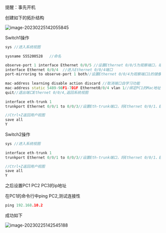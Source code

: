 提醒：事先开机

创建如下的拓扑结构

![image-20230225142055845](https://github.com/PigchickPig/Study/blob/main/%E7%BD%91%E7%BB%9C%E5%B7%A5%E7%A8%8B%E7%AE%A1%E7%90%86%E5%AE%9E%E8%B7%B5/%E4%BD%9C%E4%B8%9A1/image\image-20230225142055845.png)



Switch1操作

```c++
sys	//进入系统视图
    
sysname S55200528	//命名

observe-port 1 interface Ethernet 0/0/5	//设置Ethernet 0/0/5为观察端口，端口id=1
interface Ethernet 0/0/4  //进入Ethernet 0/0/4端口
port-mirroring to observe-port 1 both//设置Ethernet 0/0/4为观察端口1的镜像端口
    
mac-address learning disable action discard //取消端口自学习功能
mac-address static 5489-98F1-7D1F Ethernet0/0/4 vlan 1//绑定PC1的Mac地址
quit//退出端口Ethernet 0/0/4,返回系统视图
    
interface eth-trunk 1
trunkport Ethernet 0/0/1 to 0/0/3//设置Eth-trunk端口，将Ethernet 0/0/1、Ethernet 0/0/2、Ethernet 0/0/3加入到该Eth-trunk端口

//Ctrl+Z返回用户视图
save all
Y
```

Switch2操作

```c++
sys	//进入系统视图
    
interface eth-trunk 1
trunkport Ethernet 0/0/1 to 0/0/3//设置Eth-trunk端口，将Ethernet 0/0/1、Ethernet 0/0/2、Ethernet 0/0/3加入到该Eth-trunk端口

//Ctrl+Z返回用户视图
save all
Y
```

之后设置PC1 PC2 PC3的ip地址

在PC1的命令行中ping PC2,测试连接性

```c++
ping 192.168.10.2
```

成功如下

![image-20230225142545188](https://github.com/PigchickPig/Study/blob/main/%E7%BD%91%E7%BB%9C%E5%B7%A5%E7%A8%8B%E7%AE%A1%E7%90%86%E5%AE%9E%E8%B7%B5/%E4%BD%9C%E4%B8%9A1/image\image-20230225142545188.png)
